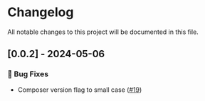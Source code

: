 # Changelog

All notable changes to this project will be documented in this file.

## [0.0.2] - 2024-05-06

### 🐛 Bug Fixes

- Composer version flag to small case ([#19](https://github.com/HugoByte/composer/pull/19))

<!-- generated by git-cliff -->
